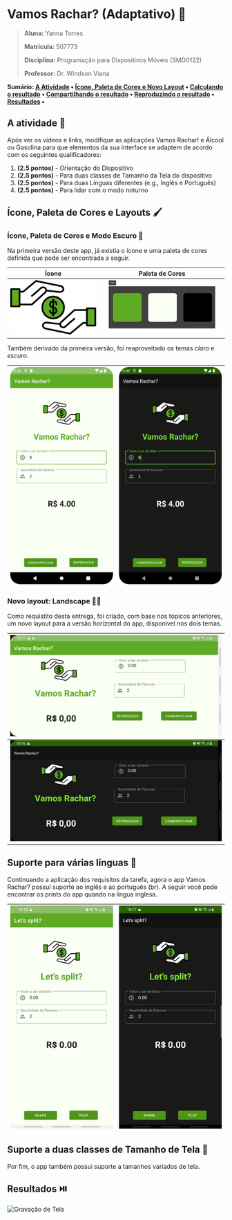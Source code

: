 # Vamos Rachar? (Adaptativo) :purse:

> **Aluna:** Yanna Torres
>
> **Matrícula:** 507773
>
> **Disciplina:** Programação para Dispositivos Móveis (SMD0122)
>
> **Professor:** Dr. Windson Viana
 
**Sumário: [A Atividade](#a-atividade-page_with_curl) • [Ícone, Paleta de Cores e Novo Layout](#ícone-paleta-de-cores-e-layouts-paintbrush) • [Calculando o resultado](#calculando-o-resultado-abacus) • [Compartilhando o resultado](#compartilhando-o-resultado-postbox) • [Reproduzindo o resultado](#reproduzindo-o-resultado-loud_sound) • [Resultados](#resultados-play_or_pause_button) •**

## A atividade :page_with_curl:

Após ver os vídeos e links, modifique as aplicações Vamos Rachar! e Álcool ou Gasolina para que elementos da sua interface se adaptem de acordo com os seguintes qualificadores:
1. **(2.5 pontos)** - Orientação do Dispositivo
2. **(2.5 pontos)** - Para duas classes de Tamanho da Tela do dispositivo
3. **(2.5 pontos)** - Para duas Línguas diferentes (e.g., Inglês e Português)
4. **(2.5 pontos)** - Para lidar com o modo noturno

## Ícone, Paleta de Cores e Layouts :paintbrush:

### Ícone, Paleta de Cores e Modo Escuro :art:

Na primeira versão deste app, já existia o ícone e uma paleta de cores definida que pode ser encontrada a seguir.

| **Ícone**  | **Paleta de Cores** |    
| ------ | --------------- |
|![Ícone](split_bill_logo.png)       | ![Paleta de Cores](paleta.png) |

Também derivado da primeira versão, foi reaproveitado os temas _claro_ e _escuro_.

| ![Light Mode](light_mode.png) | ![Dark Mode](dark_mode.png) |
| ------ | --------------- |

### Novo layout: Landscape :woman_artist:

Como requistito desta entrega, foi criado, com base nos tópicos anteriores, um novo layout para a versão horizontal do app, disponível nos dois temas.

| ![Landscape Light Mode](land_light.jpeg)  |
|----------------------------------------|
| ![Landscape Dark Mode](land_dark.jpeg) |

## Suporte para várias línguas :book:

Continuando a aplicação dos requisitos da tarefa, agora o app Vamos Rachar? possui suporte ao inglês e ao português (br). A seguir você pode encontrar os prints do app quando na língua inglesa.

| ![Light Mode in English](english_light.jpeg) | ![Dark Mode in English](english_dark.jpeg) |
|----------------------------------------------|----------------------------|

## Suporte a duas classes de Tamanho de Tela :iphone:

Por fim, o app também possui suporte a tamanhos variados de tela.

## Resultados :play_or_pause_button:

![Gravação de Tela](final.gif)
